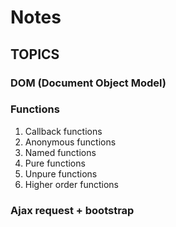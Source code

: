 # Notes

## TOPICS

### DOM (Document Object Model)

### Functions

1. Callback functions
2. Anonymous functions
3. Named functions
4. Pure functions
5. Unpure functions
6. Higher order functions


### Ajax request + bootstrap